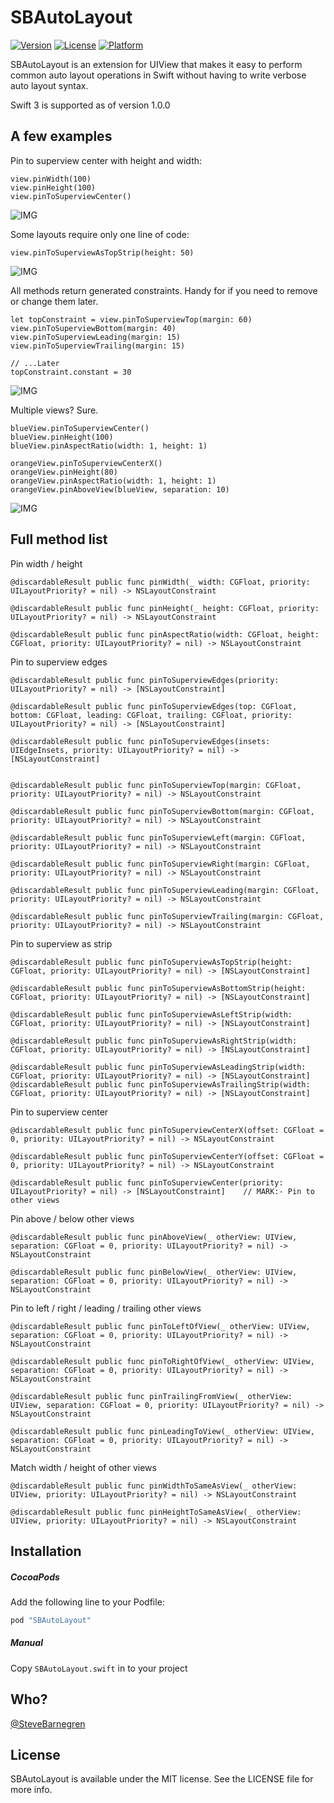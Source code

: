 # SBAutoLayout

[![Version](https://img.shields.io/cocoapods/v/SBAutoLayout.svg?style=flat)](http://cocoapods.org/pods/SBAutoLayout)
[![License](https://img.shields.io/cocoapods/l/SBAutoLayout.svg?style=flat)](http://cocoapods.org/pods/SBAutoLayout)
[![Platform](https://img.shields.io/cocoapods/p/SBAutoLayout.svg?style=flat)](http://cocoapods.org/pods/SBAutoLayout)

SBAutoLayout is an extension for UIView that makes it easy to perform common auto layout operations in Swift without having to write verbose auto layout syntax.

Swift 3 is supported as of version 1.0.0

## A few examples

Pin to superview center with height and width:

```
view.pinWidth(100)
view.pinHeight(100)
view.pinToSuperviewCenter()
```
![IMG](https://raw.githubusercontent.com/SteveBarnegren/SBAutoLayout/master/ScreenShots/Centered.png)


Some layouts require only one line of code:

```
view.pinToSuperviewAsTopStrip(height: 50)
```
![IMG](https://raw.githubusercontent.com/SteveBarnegren/SBAutoLayout/master/ScreenShots/TopStrip.png)

All methods return generated constraints. Handy for if you need to remove or change them later. 

```
let topConstraint = view.pinToSuperviewTop(margin: 60)
view.pinToSuperviewBottom(margin: 40)
view.pinToSuperviewLeading(margin: 15)
view.pinToSuperviewTrailing(margin: 15)

// ...Later
topConstraint.constant = 30
```
![IMG](https://raw.githubusercontent.com/SteveBarnegren/SBAutoLayout/master/ScreenShots/SuperviewEdges.png)

Multiple views? Sure.

```
blueView.pinToSuperviewCenter()
blueView.pinHeight(100)
blueView.pinAspectRatio(width: 1, height: 1)

orangeView.pinToSuperviewCenterX()
orangeView.pinHeight(80)
orangeView.pinAspectRatio(width: 1, height: 1)
orangeView.pinAboveView(blueView, separation: 10)
```

![IMG](https://raw.githubusercontent.com/SteveBarnegren/SBAutoLayout/master/ScreenShots/TwoViews.png)

## Full method list

Pin width / height

```
@discardableResult public func pinWidth(_ width: CGFloat, priority: UILayoutPriority? = nil) -> NSLayoutConstraint
    
@discardableResult public func pinHeight(_ height: CGFloat, priority: UILayoutPriority? = nil) -> NSLayoutConstraint
    
@discardableResult public func pinAspectRatio(width: CGFloat, height: CGFloat, priority: UILayoutPriority? = nil) -> NSLayoutConstraint
```

Pin to superview edges

```    
@discardableResult public func pinToSuperviewEdges(priority: UILayoutPriority? = nil) -> [NSLayoutConstraint]
    
@discardableResult public func pinToSuperviewEdges(top: CGFloat, bottom: CGFloat, leading: CGFloat, trailing: CGFloat, priority: UILayoutPriority? = nil) -> [NSLayoutConstraint]
    
@discardableResult public func pinToSuperviewEdges(insets: UIEdgeInsets, priority: UILayoutPriority? = nil) -> [NSLayoutConstraint]
   
    
@discardableResult public func pinToSuperviewTop(margin: CGFloat, priority: UILayoutPriority? = nil) -> NSLayoutConstraint
    
@discardableResult public func pinToSuperviewBottom(margin: CGFloat, priority: UILayoutPriority? = nil) -> NSLayoutConstraint
    
@discardableResult public func pinToSuperviewLeft(margin: CGFloat, priority: UILayoutPriority? = nil) -> NSLayoutConstraint
    
@discardableResult public func pinToSuperviewRight(margin: CGFloat, priority: UILayoutPriority? = nil) -> NSLayoutConstraint
    
@discardableResult public func pinToSuperviewLeading(margin: CGFloat, priority: UILayoutPriority? = nil) -> NSLayoutConstraint
    
@discardableResult public func pinToSuperviewTrailing(margin: CGFloat, priority: UILayoutPriority? = nil) -> NSLayoutConstraint
```

Pin to superview as strip

```   
@discardableResult public func pinToSuperviewAsTopStrip(height: CGFloat, priority: UILayoutPriority? = nil) -> [NSLayoutConstraint]
    
@discardableResult public func pinToSuperviewAsBottomStrip(height: CGFloat, priority: UILayoutPriority? = nil) -> [NSLayoutConstraint]
    
@discardableResult public func pinToSuperviewAsLeftStrip(width: CGFloat, priority: UILayoutPriority? = nil) -> [NSLayoutConstraint]
    
@discardableResult public func pinToSuperviewAsRightStrip(width: CGFloat, priority: UILayoutPriority? = nil) -> [NSLayoutConstraint]
    
@discardableResult public func pinToSuperviewAsLeadingStrip(width: CGFloat, priority: UILayoutPriority? = nil) -> [NSLayoutConstraint]
@discardableResult public func pinToSuperviewAsTrailingStrip(width: CGFloat, priority: UILayoutPriority? = nil) -> [NSLayoutConstraint]
```

Pin to superview center

```
@discardableResult public func pinToSuperviewCenterX(offset: CGFloat = 0, priority: UILayoutPriority? = nil) -> NSLayoutConstraint
    
@discardableResult public func pinToSuperviewCenterY(offset: CGFloat = 0, priority: UILayoutPriority? = nil) -> NSLayoutConstraint
    
@discardableResult public func pinToSuperviewCenter(priority: UILayoutPriority? = nil) -> [NSLayoutConstraint]    // MARK:- Pin to other views
```

Pin above / below other views

```
@discardableResult public func pinAboveView(_ otherView: UIView, separation: CGFloat = 0, priority: UILayoutPriority? = nil) -> NSLayoutConstraint
    
@discardableResult public func pinBelowView(_ otherView: UIView, separation: CGFloat = 0, priority: UILayoutPriority? = nil) -> NSLayoutConstraint
```

Pin to left / right / leading / trailing other views

``` 
@discardableResult public func pinToLeftOfView(_ otherView: UIView, separation: CGFloat = 0, priority: UILayoutPriority? = nil) -> NSLayoutConstraint
    
@discardableResult public func pinToRightOfView(_ otherView: UIView, separation: CGFloat = 0, priority: UILayoutPriority? = nil) -> NSLayoutConstraint
    
@discardableResult public func pinTrailingFromView(_ otherView: UIView, separation: CGFloat = 0, priority: UILayoutPriority? = nil) -> NSLayoutConstraint
    
@discardableResult public func pinLeadingToView(_ otherView: UIView, separation: CGFloat = 0, priority: UILayoutPriority? = nil) -> NSLayoutConstraint
```    
   
Match width / height of other views   
    
```
@discardableResult public func pinWidthToSameAsView(_ otherView: UIView, priority: UILayoutPriority? = nil) -> NSLayoutConstraint
    
@discardableResult public func pinHeightToSameAsView(_ otherView: UIView, priority: UILayoutPriority? = nil) -> NSLayoutConstraint
```




## Installation

##### CocoaPods

Add the following line to your Podfile:

```ruby
pod "SBAutoLayout"
```

##### Manual

Copy ```SBAutoLayout.swift``` in to your project

## Who?

[@SteveBarnegren](https://twitter.com/stevebarnegren)

## License

SBAutoLayout is available under the MIT license. See the LICENSE file for more info.
